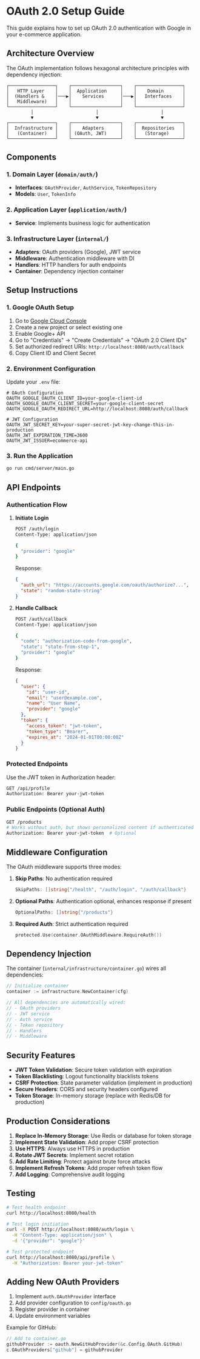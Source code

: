 # OAuth 2.0 Setup Guide

This guide explains how to set up OAuth 2.0 authentication with Google in your e-commerce application.

## Architecture Overview

The OAuth implementation follows hexagonal architecture principles with dependency injection:

```
┌─────────────────┐    ┌──────────────────┐    ┌─────────────────┐
│   HTTP Layer    │    │  Application     │    │    Domain       │
│  (Handlers &    │───▶│    Services      │───▶│   Interfaces    │
│   Middleware)   │    │                  │    │                 │
└─────────────────┘    └──────────────────┘    └─────────────────┘
         │                       │                       │
         ▼                       ▼                       ▼
┌─────────────────┐    ┌──────────────────┐    ┌─────────────────┐
│  Infrastructure │    │    Adapters      │    │  Repositories   │
│   (Container)   │    │ (OAuth, JWT)     │    │   (Storage)     │
└─────────────────┘    └──────────────────┘    └─────────────────┘
```

## Components

### 1. Domain Layer (`domain/auth/`)
- **Interfaces**: `OAuthProvider`, `AuthService`, `TokenRepository`
- **Models**: `User`, `TokenInfo`

### 2. Application Layer (`application/auth/`)
- **Service**: Implements business logic for authentication

### 3. Infrastructure Layer (`internal/`)
- **Adapters**: OAuth providers (Google), JWT service
- **Middleware**: Authentication middleware with DI
- **Handlers**: HTTP handlers for auth endpoints
- **Container**: Dependency injection container

## Setup Instructions

### 1. Google OAuth Setup

1. Go to [Google Cloud Console](https://console.cloud.google.com/)
2. Create a new project or select existing one
3. Enable Google+ API
4. Go to "Credentials" → "Create Credentials" → "OAuth 2.0 Client IDs"
5. Set authorized redirect URIs: `http://localhost:8080/auth/callback`
6. Copy Client ID and Client Secret

### 2. Environment Configuration

Update your `.env` file:

```env
# OAuth Configuration
OAUTH_GOOGLE_OAUTH_CLIENT_ID=your-google-client-id
OAUTH_GOOGLE_OAUTH_CLIENT_SECRET=your-google-client-secret
OAUTH_GOOGLE_OAUTH_REDIRECT_URL=http://localhost:8080/auth/callback

# JWT Configuration
OAUTH_JWT_SECRET_KEY=your-super-secret-jwt-key-change-this-in-production
OAUTH_JWT_EXPIRATION_TIME=3600
OAUTH_JWT_ISSUER=ecommerce-api
```

### 3. Run the Application

```bash
go run cmd/server/main.go
```

## API Endpoints

### Authentication Flow

1. **Initiate Login**
   ```bash
   POST /auth/login
   Content-Type: application/json
   
   {
     "provider": "google"
   }
   ```
   
   Response:
   ```json
   {
     "auth_url": "https://accounts.google.com/oauth/authorize?...",
     "state": "random-state-string"
   }
   ```

2. **Handle Callback**
   ```bash
   POST /auth/callback
   Content-Type: application/json
   
   {
     "code": "authorization-code-from-google",
     "state": "state-from-step-1",
     "provider": "google"
   }
   ```
   
   Response:
   ```json
   {
     "user": {
       "id": "user-id",
       "email": "user@example.com",
       "name": "User Name",
       "provider": "google"
     },
     "token": {
       "access_token": "jwt-token",
       "token_type": "Bearer",
       "expires_at": "2024-01-01T00:00:00Z"
     }
   }
   ```

### Protected Endpoints

Use the JWT token in Authorization header:

```bash
GET /api/profile
Authorization: Bearer your-jwt-token
```

### Public Endpoints (Optional Auth)

```bash
GET /products
# Works without auth, but shows personalized content if authenticated
Authorization: Bearer your-jwt-token  # Optional
```

## Middleware Configuration

The OAuth middleware supports three modes:

1. **Skip Paths**: No authentication required
   ```go
   SkipPaths: []string{"/health", "/auth/login", "/auth/callback"}
   ```

2. **Optional Paths**: Authentication optional, enhances response if present
   ```go
   OptionalPaths: []string{"/products"}
   ```

3. **Required Auth**: Strict authentication required
   ```go
   protected.Use(container.OAuthMiddleware.RequireAuth())
   ```

## Dependency Injection

The container (`internal/infrastructure/container.go`) wires all dependencies:

```go
// Initialize container
container := infrastructure.NewContainer(cfg)

// All dependencies are automatically wired:
// - OAuth providers
// - JWT service
// - Auth service
// - Token repository
// - Handlers
// - Middleware
```

## Security Features

- **JWT Token Validation**: Secure token validation with expiration
- **Token Blacklisting**: Logout functionality blacklists tokens
- **CSRF Protection**: State parameter validation (implement in production)
- **Secure Headers**: CORS and security headers configured
- **Token Storage**: In-memory storage (replace with Redis/DB for production)

## Production Considerations

1. **Replace In-Memory Storage**: Use Redis or database for token storage
2. **Implement State Validation**: Add proper CSRF protection
3. **Use HTTPS**: Always use HTTPS in production
4. **Rotate JWT Secrets**: Implement secret rotation
5. **Add Rate Limiting**: Protect against brute force attacks
6. **Implement Refresh Tokens**: Add proper refresh token flow
7. **Add Logging**: Comprehensive audit logging

## Testing

```bash
# Test health endpoint
curl http://localhost:8080/health

# Test login initiation
curl -X POST http://localhost:8080/auth/login \
  -H "Content-Type: application/json" \
  -d '{"provider": "google"}'

# Test protected endpoint
curl http://localhost:8080/api/profile \
  -H "Authorization: Bearer your-jwt-token"
```

## Adding New OAuth Providers

1. Implement `auth.OAuthProvider` interface
2. Add provider configuration to `config/oauth.go`
3. Register provider in container
4. Update environment variables

Example for GitHub:
```go
// Add to container.go
githubProvider := oauth.NewGitHubProvider(&c.Config.OAuth.GitHub)
c.OAuthProviders["github"] = githubProvider
```

